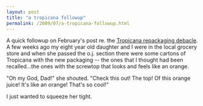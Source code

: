 ```yaml
---
layout: post
title: "a tropicana followup"
permalink: /2009/07/a-tropicana-followup.html
---
```


A quick followup on February's post re. the [Tropicana repackaging debacle](http://www.sippey.com/2009/02/peter-arnell-on-tropicana.html). A few weeks ago my eight year old daughter and I were in the local grocery store and when she passed the o.j. section there were some cartons of Tropicana with the new packaging -- the ones that I thought had been recalled...the ones with the screwtop that looks and feels like an orange.

"Oh my God, Dad!" she shouted. "Check this out! The top! Of this orange juice! It's like an orange! That's so cool!"

I just wanted to squeeze her tight.